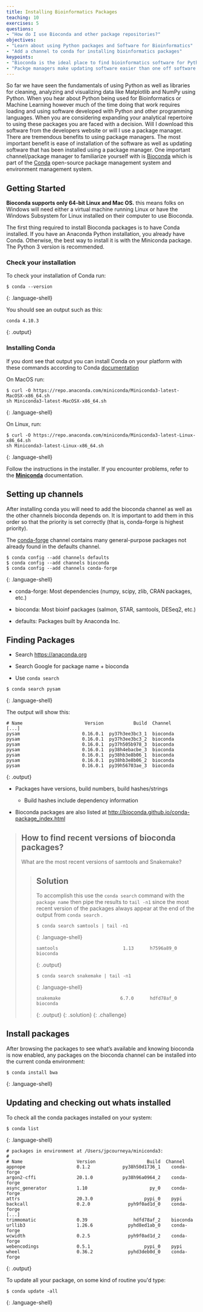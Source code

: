 ```yaml
---
title: Installing Bioinformatics Packages
teaching: 10
exercises: 5
questions:
- "How do I use Bioconda and other package repositories?"
objectives:
- "Learn about using Python packages and Software for Bioinformatics"
- "Add a channel to conda for installing bioinformatics packages"
keypoints:
- "Bioconda is the ideal place to find bioinformatics software for Python to install on your computer"
- "Packge managers make updating software easier than one off software installations"
---
```


So far we have seen the fundamentals of using Python as well as libraries for cleaning, analyzing and visualizing data like Matplotlib and NumPy using Python. When you hear about Python being used for Bioinformatics or Machine Learning however much of the time doing that work requires loading and using software developed with Python and other programming languages. When you are considering expanding your analytical repertoire to using these packages you are faced with a decision. Will I download this software from the developers website or will I use a package manager. There are tremendous benefits to using package managers. The most important benefit is ease of installation of the software as well as updating software that has been installed using a package manager. One important channel/package manager to familiarize yourself with is [Bioconda](https://bioconda.github.io/user/install.html) which is part of the [Conda](https://docs.conda.io/en/latest/) open-source package management system and environment management system. 

## Getting Started

**Bioconda supports only 64-bit Linux and Mac OS.** this means folks on Windows will need either a virtual machine running Linux or have the Windows Subsystem for Linux installed on their computer to use Bioconda.

The first thing required to install Bioconda packages is to have Conda installed. If you have an Anaconda Python installation, you already have Conda. Otherwise, the best way to install it is with the Miniconda package. The Python 3 version is recommended.

### Check your installation

To check your installation of Conda run: 

~~~
$ conda --version
~~~
{: .language-shell}

You should see an output such as this: 
~~~
conda 4.10.3
~~~
{: .output}

### Installing Conda

If you dont see that output you can install Conda on your platform with these commands according to Conda [documentation](https://bioconda.github.io/user/install.html)

On MacOS run:
~~~
$ curl -O https://repo.anaconda.com/miniconda/Miniconda3-latest-MacOSX-x86_64.sh
sh Miniconda3-latest-MacOSX-x86_64.sh
~~~
{: .language-shell}

On Linux, run:
~~~
$ curl -O https://repo.anaconda.com/miniconda/Miniconda3-latest-Linux-x86_64.sh
sh Miniconda3-latest-Linux-x86_64.sh
~~~
{: .language-shell}

Follow the instructions in the installer. If you encounter problems, refer to the **[Miniconda](https://conda.io/en/latest/miniconda.html)** documentation. 

## Setting up channels

After installing conda you will need to add the bioconda channel as well as the other channels bioconda depends on. It is important to add them in this order so that the priority is set correctly (that is, conda-forge is highest priority).

The [conda-forge](https://conda-forge.org/) channel contains many general-purpose packages not already found in the defaults channel.

~~~
$ conda config --add channels defaults
$ conda config --add channels bioconda
$ conda config --add channels conda-forge
~~~
{: .language-shell}

* conda-forge: Most dependencies (numpy, scipy, zlib, CRAN packages, etc.)

* bioconda: Most bioinf packages (salmon, STAR, samtools, DESeq2, etc.)

* defaults: Packages built by Anaconda Inc.

## Finding Packages

* Search https://anaconda.org

* Search Google for package name + bioconda

* Use `conda search`

~~~
$ conda search pysam
~~~
{: .language-shell}

The output will show this:

~~~
# Name                       Version           Build  Channel             
[...]
pysam                       0.16.0.1  py37h3ee3bc3_1  bioconda            
pysam                       0.16.0.1  py37h3ee3bc3_2  bioconda            
pysam                       0.16.0.1  py37h505b978_3  bioconda            
pysam                       0.16.0.1  py38h4ebacbe_3  bioconda            
pysam                       0.16.0.1  py38hb3e8b06_1  bioconda            
pysam                       0.16.0.1  py38hb3e8b06_2  bioconda            
pysam                       0.16.0.1  py39h56703ae_3  bioconda 
~~~
{: .output}

* Packages have versions, build numbers, build hashes/strings
  * Build hashes include dependency information

* Bioconda packages are also listed at <http://bioconda.github.io/conda-package_index.html>

> ## How to find recent versions of bioconda packages?
>
> What are the most recent versions of samtools and Snakemake?
>
> > ## Solution
> >
> > To accomplish this use the `conda search` command with the `package name` then pipe the results to `tail -n1` since the most recent version
> > of the packages always appear at the end of the output from `conda search` .
> >
> > ~~~
> > $ conda search samtools | tail -n1
> > ~~~
> > {: .language-shell}
> >
> >
> > ~~~
> > samtools                        1.13      h7596a89_0  bioconda 
> > ~~~
> > {: .output}
> >
> >
> > ~~~
> > $ conda search snakemake | tail -n1
> > ~~~
> > {: .language-shell}
> >
> > ~~~
> > snakemake                      6.7.0      hdfd78af_0  bioconda
> > ~~~
> > {: .output}
> {: .solution}
{: .challenge}

## Install packages

After browsing the packages to see what’s available and knowing bioconda is now enabled, any packages on the bioconda channel can be installed into the current conda environment:

~~~
$ conda install bwa
~~~
{: .language-shell}

## Updating and checking out whats installed

To check all the conda packages installed on your system:

~~~
$ conda list
~~~
{: .language-shell}

~~~
# packages in environment at /Users/jpcourneya/miniconda3:
#
# Name                    Version                   Build  Channel
appnope                   0.1.2            py38h50d1736_1    conda-forge
argon2-cffi               20.1.0           py38h96a0964_2    conda-forge
async_generator           1.10                       py_0    conda-forge
attrs                     20.3.0                   pypi_0    pypi
backcall                  0.2.0              pyh9f0ad1d_0    conda-forge
[...]
trimmomatic               0.39                 hdfd78af_2    bioconda
urllib3                   1.26.6             pyhd8ed1ab_0    conda-forge
wcwidth                   0.2.5              pyh9f0ad1d_2    conda-forge
webencodings              0.5.1                    pypi_0    pypi
wheel                     0.36.2             pyhd3deb0d_0    conda-forge
~~~
{: .output}

To update all your package, on some kind of routine you'd type:

~~~
$ conda update -all
~~~
{: .language-shell}

